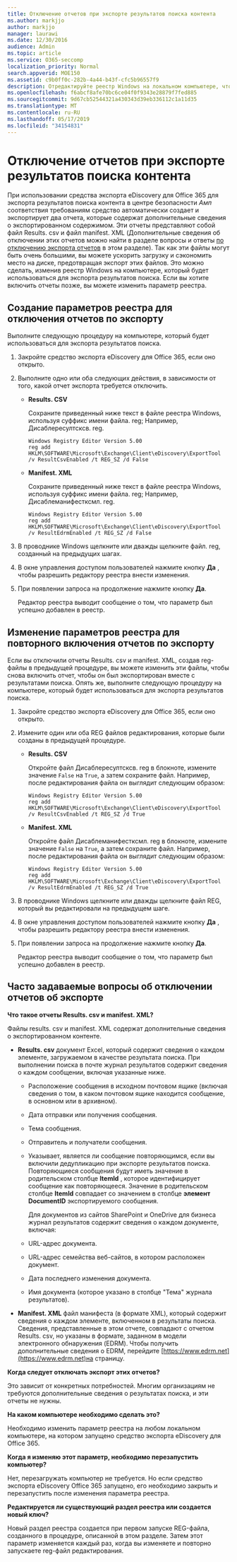 ```yaml
---
title: Отключение отчетов при экспорте результатов поиска контента
ms.author: markjjo
author: markjjo
manager: laurawi
ms.date: 12/30/2016
audience: Admin
ms.topic: article
ms.service: O365-seccomp
localization_priority: Normal
search.appverid: MOE150
ms.assetid: c9b0ff0c-282b-4a44-b43f-cfc5b96557f9
description: Отредактируйте реестр Windows на локальном компьютере, чтобы отключить отчеты при экспорте результатов поиска контента из центра безопасности _Амп_ соответствия требованиям в Office 365. Отключение этих отчетов может ускорить загрузку и сэкономить место на диске.
ms.openlocfilehash: f6abcf8afe70bc6ce04f0f9343e28879f7fed885
ms.sourcegitcommit: 9d67cb52544321a430343d39eb336112c1a11d35
ms.translationtype: MT
ms.contentlocale: ru-RU
ms.lasthandoff: 05/17/2019
ms.locfileid: "34154831"
---
```

# <a name="disable-reports-when-you-export-content-search-results"></a>Отключение отчетов при экспорте результатов поиска контента

При использовании средства экспорта eDiscovery для Office 365 для экспорта результатов поиска контента в центре безопасности _Амп_ соответствия требованиям средство автоматически создает и экспортирует два отчета, которые содержат дополнительные сведения о экспортированном содержимом. Эти отчеты представляют собой файл Results. csv и файл manifest. XML (Дополнительные сведения об отключении этих отчетов можно найти в разделе вопросы и ответы [по отключению экспорта отчетов](#frequently-asked-questions-about-disabling-export-reports) в этом разделе). Так как эти файлы могут быть очень большими, вы можете ускорить загрузку и сэкономить место на диске, предотвращая экспорт этих файлов. Это можно сделать, изменив реестр Windows на компьютере, который будет использоваться для экспорта результатов поиска. Если вы хотите включить отчеты позже, вы можете изменить параметр реестра. 
  
## <a name="create-registry-settings-to-disable-the-export-reports"></a>Создание параметров реестра для отключения отчетов по экспорту

Выполните следующую процедуру на компьютере, который будет использоваться для экспорта результатов поиска.
  
1. Закройте средство экспорта eDiscovery для Office 365, если оно открыто.
    
2. Выполните одно или оба следующих действия, в зависимости от того, какой отчет экспорта требуется отключить.
    
    - **Results. CSV**
    
      Сохраните приведенный ниже текст в файле реестра Windows, используя суффикс имени файла. reg; Например, Дисаблересултсксв. reg.
    
      ```
      Windows Registry Editor Version 5.00
      reg add HKLM\SOFTWARE\Microsoft\Exchange\Client\eDiscovery\ExportTool /v ResultCsvEnabled /t REG_SZ /d False 
      ```

    - **Manifest. XML**
    
      Сохраните приведенный ниже текст в файле реестра Windows, используя суффикс имени файла. reg; Например, Дисаблеманифестксмл. reg.
    
      ```
      Windows Registry Editor Version 5.00
      reg add HKLM\SOFTWARE\Microsoft\Exchange\Client\eDiscovery\ExportTool /v ResultEdrmEnabled /t REG_SZ /d False 
      ```

3. В проводнике Windows щелкните или дважды щелкните файл. reg, созданный на предыдущих шагах.
    
4. В окне управления доступом пользователей нажмите кнопку **Да** , чтобы разрешить редактору реестра внести изменения. 
    
5. При появлении запроса на продолжение нажмите кнопку **Да**.
    
    Редактор реестра выводит сообщение о том, что параметр был успешно добавлен в реестр.
  
## <a name="edit-registry-settings-to-re-enable-the-export-reports"></a>Изменение параметров реестра для повторного включения отчетов по экспорту

Если вы отключили отчеты Results. csv и manifest. XML, создав reg-файлы в предыдущей процедуре, вы можете изменить эти файлы, чтобы снова включить отчет, чтобы он был экспортирован вместе с результатами поиска. Опять же, выполните следующую процедуру на компьютере, который будет использоваться для экспорта результатов поиска.
  
1. Закройте средство экспорта eDiscovery для Office 365, если оно открыто.
    
2. Измените один или оба REG файлов редактирования, которые были созданы в предыдущей процедуре.
    
    - **Results. CSV**
    
        Откройте файл Дисаблересултсксв. reg в блокноте, измените значение `False` на `True`, а затем сохраните файл. Например, после редактирования файла он выглядит следующим образом:
    
        ```
        Windows Registry Editor Version 5.00
      reg add HKLM\SOFTWARE\Microsoft\Exchange\Client\eDiscovery\ExportTool /v ResultCsvEnabled /t REG_SZ /d True
        ```

    - **Manifest. XML**
    
        Откройте файл Дисаблеманифестксмл. reg в блокноте, измените значение `False` на `True`, а затем сохраните файл. Например, после редактирования файла он выглядит следующим образом:
    
      ```
      Windows Registry Editor Version 5.00
      reg add HKLM\SOFTWARE\Microsoft\Exchange\Client\eDiscovery\ExportTool /v ResultEdrmEnabled /t REG_SZ /d True
      ```

3. В проводнике Windows щелкните или дважды щелкните файл REG, который вы редактировали на предыдущем шаге.
    
4. В окне управления доступом пользователей нажмите кнопку **Да** , чтобы разрешить редактору реестра внести изменения. 
    
5. При появлении запроса на продолжение нажмите кнопку **Да**.
    
    Редактор реестра выводит сообщение о том, что параметр был успешно добавлен в реестр.
  
## <a name="frequently-asked-questions-about-disabling-export-reports"></a>Часто задаваемые вопросы об отключении отчетов об экспорте
<a name="faqs"> </a>

 **Что такое отчеты Results. csv и manifest. XML?**
  
Файлы results. csv и manifest. XML содержат дополнительные сведения о экспортированном контенте.
  
- **Results. csv** документ Excel, который содержит сведения о каждом элементе, загружаемом в качестве результата поиска. При выполнении поиска в почте журнал результатов содержит сведения о каждом сообщении, включая указанные ниже. 
    
  - Расположение сообщения в исходном почтовом ящике (включая сведения о том, в каком почтовом ящике находится сообщение, в основном или в архивном).
    
  - Дата отправки или получения сообщения.
    
  - Тема сообщения.
    
  - Отправитель и получатели сообщения.
    
  - Указывает, является ли сообщение повторяющимся, если вы включили дедупликацию при экспорте результатов поиска. Повторяющиеся сообщения будут иметь значение в родительском столбце **ItemId** , которое идентифицирует сообщение как повторяющееся. Значение в родительском столбце **ItemId** совпадает со значением в столбце **элемент DocumentID** экспортируемого сообщения. 
    
    Для документов из сайтов SharePoint и OneDrive для бизнеса журнал результатов содержит сведения о каждом документе, включая:
    
  - URL-адрес документа.
    
  - URL-адрес семейства веб-сайтов, в котором расположен документ.
    
  - Дата последнего изменения документа.
    
  - Имя документа (которое указано в столбце "Тема" журнала результатов).
    
- **Manifest. XML** файл манифеста (в формате XML), который содержит сведения о каждом элементе, включенном в результаты поиска. Сведения, представленные в этом отчете, совпадают с отчетом Results. csv, но указаны в формате, заданном в модели электронного обнаружения (EDRM). Чтобы получить дополнительные сведения о EDRM, перейдите [https://www.edrm.net](https://www.edrm.net)на страницу.
    
 **Когда следует отключать экспорт этих отчетов?**
  
Это зависит от конкретных потребностей. Многим организациям не требуются дополнительные сведения о результатах поиска, и эти отчеты не нужны.
  
 **На каком компьютере необходимо сделать это?**
  
 Необходимо изменить параметр реестра на любом локальном компьютере, на котором запущено средство экспорта eDiscovery для Office 365. 
  
 **Когда я изменяю этот параметр, необходимо перезапустить компьютер?**
  
Нет, перезагружать компьютер не требуется. Но если средство экспорта eDiscovery Office 365 запущено, его необходимо закрыть и перезапустить после изменения параметра реестра.
  
 **Редактируется ли существующий раздел реестра или создается новый ключ?**
  
Новый раздел реестра создается при первом запуске REG-файла, созданного в процедуре, описанной в этом разделе. Затем этот параметр изменяется каждый раз, когда вы изменяете и повторно запускаете reg-файл редактирования.
